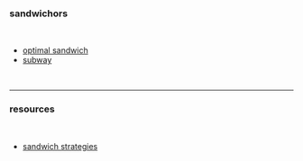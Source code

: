 ### sandwichors

<br>


* [optimal sandwich](https://github.com/mevcheb/optimal-sandwich)
* [subway](https://github.com/libevm/subway)

<br>

---

### resources

<br>

* [sandwich strategies](https://github.com/go-outside-labs/mev-toolkit/tree/main/MEV_strategies/sandwich)
